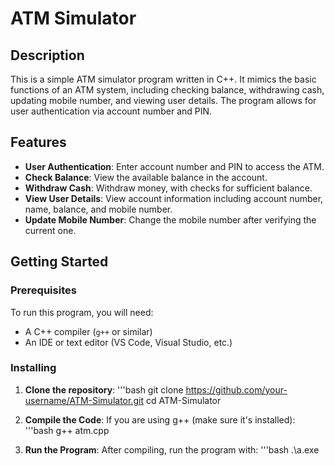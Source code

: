 # ATM Simulator

## Description

This is a simple ATM simulator program written in C++. It mimics the basic functions of an ATM system, including checking balance, withdrawing cash, updating mobile number, and viewing user details. The program allows for user authentication via account number and PIN.

## Features
- **User Authentication**: Enter account number and PIN to access the ATM.
- **Check Balance**: View the available balance in the account.
- **Withdraw Cash**: Withdraw money, with checks for sufficient balance.
- **View User Details**: View account information including account number, name, balance, and mobile number.
- **Update Mobile Number**: Change the mobile number after verifying the current one.

## Getting Started

### Prerequisites

To run this program, you will need:
- A C++ compiler (`g++` or similar)
- An IDE or text editor (VS Code, Visual Studio, etc.)

### Installing

1. **Clone the repository**:
   '''bash
   git clone https://github.com/your-username/ATM-Simulator.git
   cd ATM-Simulator

2. **Compile the Code**:
   If you are using g++ (make sure it's installed):
   '''bash
   g++ atm.cpp

3. **Run the Program**:
   After compiling, run the program with:
   '''bash
   .\a.exe
   
